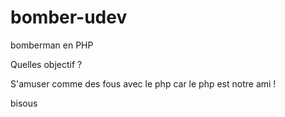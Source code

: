 # bomber-udev
bomberman en PHP

Quelles objectif ?

S'amuser comme des fous avec le php car le php est notre ami !



bisous
